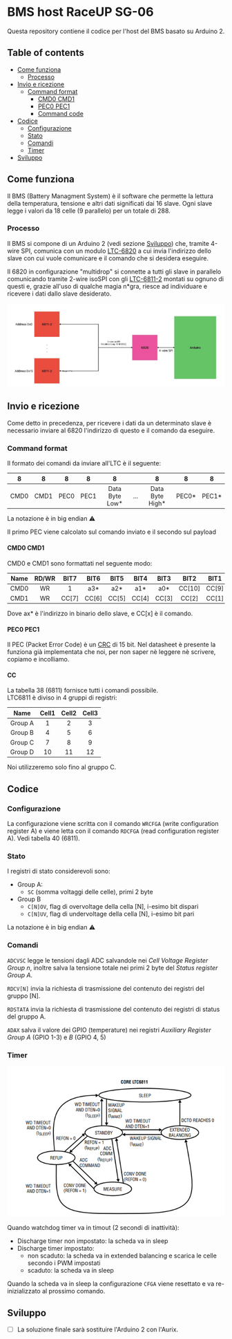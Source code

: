 # BMS host RaceUP SG-06

Questa repository contiene il codice per l'host del BMS basato su Arduino 2. 

## Table of contents
- [Come funziona](#come-funziona)
    - [Processo](#processo)
- [Invio e ricezione](#invio-e-ricezione)
    - [Command format](#command-format)
        - [CMD0 CMD1](#cmd0-cmd1)
        - [PEC0 PEC1](#pec0-pec1)
        - [Command code](#cc)
- [Codice](#codice)
    - [Configurazione](#configurazione)
    - [Stato](#stato)
    - [Comandi](#comandi)
    - [Timer](#timer)
- [Sviluppo](#sviluppo)

## Come funziona

Il BMS (Battery Managment System) è il software che permette la lettura della temperatura, tensione e altri dati significati dai 16 slave. Ogni slave legge i valori da 18 celle (9 parallelo) per un totale di 288.  

### Processo
Il BMS si compone di un Arduino 2 (vedi sezione [Sviluppo](#sviluppo)) che, tramite 4-wire SPI, comunica con un modulo [LTC-6820](https://www.analog.com/media/en/technical-documentation/data-sheets/LTC6820.pdf) a cui invia l'indirizzo dello slave con cui vuole comunicare e il comando che si desidera eseguire. 

Il 6820 in configurazione "multidrop" si connette a tutti gli slave in parallelo comunicando tramite 2-wire isoSPI con gli [LTC-6811-2](https://www.analog.com/media/en/technical-documentation/data-sheets/LTC6811-1-6811-2.pdf) montati su ognuno di questi e, grazie all'uso di qualche magia n*gra, riesce ad individuare e ricevere i dati dallo slave desiderato. 

<img src="schematics/schema.jpg" alt="Schema" title="Schema">

## Invio e ricezione
Come detto in precedenza, per ricevere i dati da un determinato slave è necessario inviare al 6820 l'indirizzo di questo e il comando da eseguire.

### Command format
Il formato dei comandi da inviare all'LTC è il seguente:

|   8  	|   8  	|   8  	|   8  	|       8       	|     	|        8       	|   8  	|   8  	|
|:----:	|:----:	|:----:	|:----:	|:-------------:	|:---:	|:--------------:	|:----:	|:----:	|
| CMD0 	| CMD1 	| PEC0 	| PEC1 	| Data Byte Low* 	| ... 	| Data Byte High* 	| PEC0* 	| PEC1* 	|

La notazione è in big endian ⚠️  

Il primo PEC viene calcolato sul comando inviato e il secondo sul payload

#### CMD0 CMD1
CMD0 e CMD1 sono formattati nel seguente modo:

| Name 	| RD/WR 	|  BIT7 	|  BIT6 	|  BIT5 	|  BIT4 	|  BIT3 	|  BIT2  	|  BIT1 	|  BIT0 	|
|:----:	|:-----:	|:-----:	|:-----:	|:-----:	|:-----:	|:-----:	|:------:	|:-----:	|:-----:	|
| CMD0 	|   WR  	|   1   	|  a3*  	|  a2*  	|  a1*  	|  a0*  	| CC[10] 	| CC[9] 	| CC[8] 	|
| CMD1 	|   WR  	| CC[7] 	| CC[6] 	| CC[5] 	| CC[4] 	| CC[3] 	|  CC[2] 	| CC[1] 	| CC[0] 	|

Dove ax* è l'indirizzo in binario dello slave, e CC[x] è il comando.

#### PEC0 PEC1
Il PEC (Packet Error Code) è un [CRC](https://it.wikipedia.org/wiki/Cyclic_redundancy_check) di 15 bit. Nel datasheet è presente la funziona già implementata che noi, per non saper nè leggere nè scrivere, copiamo e incolliamo. 

#### CC
La tabella 38 (6811) fornisce tutti i comandi possibile.  
LTC6811 è diviso in 4 gruppi di registri:

|   Name  	| Cell1 	| Cell2 	| Cell3 	|
|:-------:	|:-----:	|:-----:	|:-----:	|
| Group A 	|   1   	|   2   	|   3   	|
| Group B 	|   4   	|   5   	|   6   	|
| Group C 	|   7   	|   8   	|   9   	|
| Group D 	|   10  	|   11  	|   12  	|

Noi utilizzeremo solo fino al gruppo C.

## Codice
### Configurazione
La configurazione viene scritta con il comando `WRCFGA` (write configuration register A) e viene letta con il comando `RDCFGA` (read configuration register A). Vedi tabella 40 (6811).  

### Stato
I registri di stato considerevoli sono:

- Group A: 
    - `SC` (somma voltaggi delle celle), primi 2 byte
- Group B
    - `C[N]OV`, flag di overvoltage della cella [N], i-esimo bit dispari
    - `C[N]UV`, flag di undervoltage della cella [N], i-esimo bit pari

La notazione è in big endian ⚠️

### Comandi
`ADCVSC` legge le tensioni dagli ADC salvandole nei _Cell Voltage Register Group n_, inoltre salva la tensione totale nei primi 2 byte del _Status register Group A_.  

`RDCV[N]` invia la richiesta di trasmissione del contenuto dei registri del gruppo [N].  

`RDSTATA` invia la richiesta di trasmissione del contenuto dei registri di status del gruppo A.  

`ADAX` salva il valore dei GPIO (temperature) nei registri _Auxiliary Register Group A_ (GPIO 1-3) e _B_ (GPIO 4, 5)

### Timer
<img src="schematics/timers.png">

Quando watchdog timer va in timout (2 secondi di inattività):  

- Discharge timer non impostato: la scheda va in sleep
- Discharge timer impostato:
    - non scaduto: la scheda va in extended balancing e scarica le celle secondo i PWM impostati
    - scaduto: la scheda va in sleep

Quando la scheda va in sleep la configurazione `CFGA` viene resettato e va re-inizializzato al prossimo comando.

## Sviluppo

- [ ] La soluzione finale sarà sostituire l'Arduino 2 con l'Aurix.